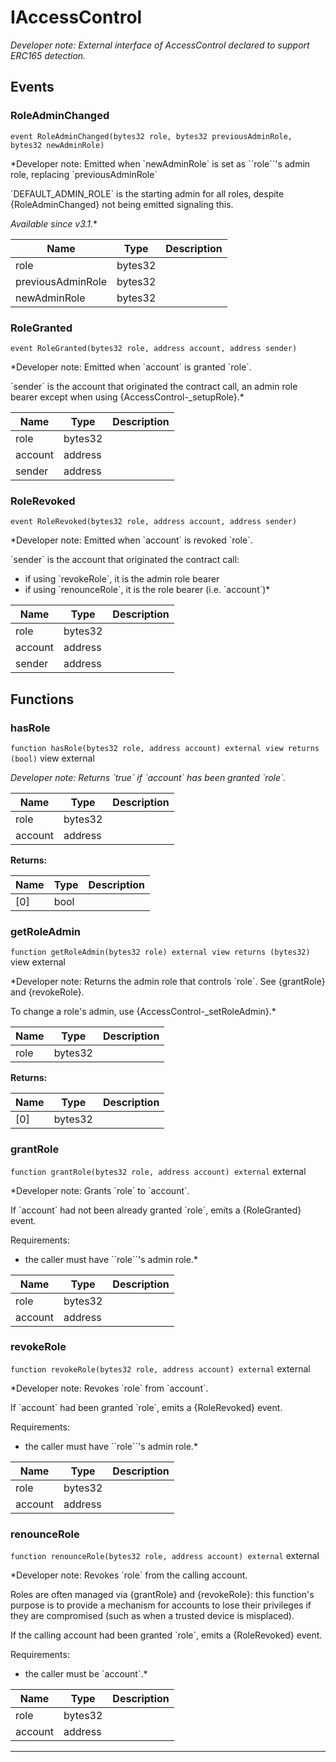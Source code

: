

# IAccessControl






*Developer note: External interface of AccessControl declared to support ERC165 detection.*


## Events
### RoleAdminChanged


`event RoleAdminChanged(bytes32 role, bytes32 previousAdminRole, bytes32 newAdminRole)`  


*Developer note: Emitted when &#x60;newAdminRole&#x60; is set as &#x60;&#x60;role&#x60;&#x60;&#x27;s admin role, replacing &#x60;previousAdminRole&#x60;

&#x60;DEFAULT_ADMIN_ROLE&#x60; is the starting admin for all roles, despite
{RoleAdminChanged} not being emitted signaling this.

_Available since v3.1._*



| Name | Type | Description |
| ---- | ---- | ----------- |
| role | bytes32 |  |
| previousAdminRole | bytes32 |  |
| newAdminRole | bytes32 |  |


### RoleGranted


`event RoleGranted(bytes32 role, address account, address sender)`  


*Developer note: Emitted when &#x60;account&#x60; is granted &#x60;role&#x60;.

&#x60;sender&#x60; is the account that originated the contract call, an admin role
bearer except when using {AccessControl-_setupRole}.*



| Name | Type | Description |
| ---- | ---- | ----------- |
| role | bytes32 |  |
| account | address |  |
| sender | address |  |


### RoleRevoked


`event RoleRevoked(bytes32 role, address account, address sender)`  


*Developer note: Emitted when &#x60;account&#x60; is revoked &#x60;role&#x60;.

&#x60;sender&#x60; is the account that originated the contract call:
  - if using &#x60;revokeRole&#x60;, it is the admin role bearer
  - if using &#x60;renounceRole&#x60;, it is the role bearer (i.e. &#x60;account&#x60;)*



| Name | Type | Description |
| ---- | ---- | ----------- |
| role | bytes32 |  |
| account | address |  |
| sender | address |  |




## Functions
### hasRole


`function hasRole(bytes32 role, address account) external view returns (bool)` view external


*Developer note: Returns &#x60;true&#x60; if &#x60;account&#x60; has been granted &#x60;role&#x60;.*



| Name | Type | Description |
| ---- | ---- | ----------- |
| role | bytes32 |  |
| account | address |  |

**Returns:**

| Name | Type | Description |
| ---- | ---- | ----------- |
| [0] | bool |  |

### getRoleAdmin


`function getRoleAdmin(bytes32 role) external view returns (bytes32)` view external


*Developer note: Returns the admin role that controls &#x60;role&#x60;. See {grantRole} and
{revokeRole}.

To change a role&#x27;s admin, use {AccessControl-_setRoleAdmin}.*



| Name | Type | Description |
| ---- | ---- | ----------- |
| role | bytes32 |  |

**Returns:**

| Name | Type | Description |
| ---- | ---- | ----------- |
| [0] | bytes32 |  |

### grantRole


`function grantRole(bytes32 role, address account) external`  external


*Developer note: Grants &#x60;role&#x60; to &#x60;account&#x60;.

If &#x60;account&#x60; had not been already granted &#x60;role&#x60;, emits a {RoleGranted}
event.

Requirements:

- the caller must have &#x60;&#x60;role&#x60;&#x60;&#x27;s admin role.*



| Name | Type | Description |
| ---- | ---- | ----------- |
| role | bytes32 |  |
| account | address |  |


### revokeRole


`function revokeRole(bytes32 role, address account) external`  external


*Developer note: Revokes &#x60;role&#x60; from &#x60;account&#x60;.

If &#x60;account&#x60; had been granted &#x60;role&#x60;, emits a {RoleRevoked} event.

Requirements:

- the caller must have &#x60;&#x60;role&#x60;&#x60;&#x27;s admin role.*



| Name | Type | Description |
| ---- | ---- | ----------- |
| role | bytes32 |  |
| account | address |  |


### renounceRole


`function renounceRole(bytes32 role, address account) external`  external


*Developer note: Revokes &#x60;role&#x60; from the calling account.

Roles are often managed via {grantRole} and {revokeRole}: this function&#x27;s
purpose is to provide a mechanism for accounts to lose their privileges
if they are compromised (such as when a trusted device is misplaced).

If the calling account had been granted &#x60;role&#x60;, emits a {RoleRevoked}
event.

Requirements:

- the caller must be &#x60;account&#x60;.*



| Name | Type | Description |
| ---- | ---- | ----------- |
| role | bytes32 |  |
| account | address |  |






---


